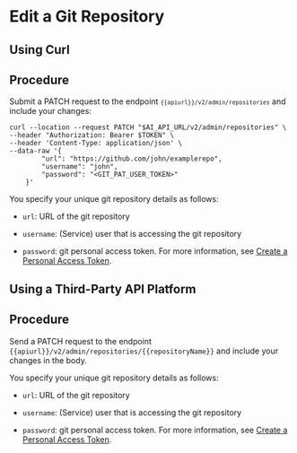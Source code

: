 <!-- loio714ce1af1b0f4e3981e3d32d2c593cf9 -->

# Edit a Git Repository

<a name="task_i3h_n13_tcc"/>

<!-- task\_i3h\_n13\_tcc -->

## Using Curl



<a name="task_i3h_n13_tcc__steps_ahz_24b_wcc"/>

## Procedure

Submit a PATCH request to the endpoint <code><code>{{apiurl}}/v2/admin/repositories</code></code> and include your changes:

```
curl --location --request PATCH "$AI_API_URL/v2/admin/repositories" \
--header "Authorization: Bearer $TOKEN" \
--header 'Content-Type: application/json' \
--data-raw '{
        "url": "https://github.com/john/examplerepo",
        "username": "john",
        "password": "<GIT_PAT_USER_TOKEN>"
    }'

```

You specify your unique git repository details as follows:

-   `url`: URL of the git repository

-   `username`: \(Service\) user that is accessing the git repository

-   `password`: git personal access token. For more information, see [Create a Personal Access Token](https://docs.github.com/en/authentication/keeping-your-account-and-data-secure/creating-a-personal-access-token).


<a name="task_cxf_n13_tcc"/>

<!-- task\_cxf\_n13\_tcc -->

## Using a Third-Party API Platform



<a name="task_cxf_n13_tcc__steps_amc_24b_wcc"/>

## Procedure

Send a PATCH request to the endpoint `{{apiurl}}/v2/admin/repositories/{{repositoryName}}` and include your changes in the body.

You specify your unique git repository details as follows:

-   `url`: URL of the git repository

-   `username`: \(Service\) user that is accessing the git repository

-   `password`: git personal access token. For more information, see [Create a Personal Access Token](https://docs.github.com/en/authentication/keeping-your-account-and-data-secure/creating-a-personal-access-token).


